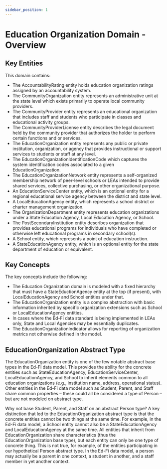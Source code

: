 ```yaml
---
sidebar_position: 1
---
```


# Education Organization Domain - Overview

## Key Entities

This domain contains:

* The AccountabilityRating entity holds education organization ratings
    assigned by an accountability system.
* The CommunityOrganization entity represents an administrative unit at the
    state level which exists primarily to operate local community providers.
* The CommunityProvider entity represents an educational organization that
    includes staff and students who participate in classes and educational
    activity groups.
* The CommunityProviderLicense entity describes the legal document held by the
    community provider that authorizes the holder to perform certain functions
    and or services.
* The EducationOrganization entity represents any public or private institution,
    organization, or agency that provides instructional or support services
    to students or staff at any level.
* The EducationOrganizationIdentificationCode which captures the system identification
    codes associated to a given EducationOrganization.
* The EducationOrganizationNetwork entity represents a self-organized
    membership network of peer-level schools or LEAs intended to provide shared
    services, collective purchasing, or other organizational purpose.
* An EducationServiceCenter entity, which is an optional entity for a regional
    educational service agency between the district and state level.
* A LocalEducationAgency entity, which represents a school district or charter
    management organization.
* The OrganizationDepartment entity represents education organizations under a
    State Education Agency, Local Education Agency, or School.
* The PostSecondaryInstitution entity describes organization that provides educational
    programs for individuals who have completed or otherwise left educational programs
    in secondary school(s).
* A School entity, which represents a point of education instruction.
* A StateEducationAgency entity, which is an optional entity for the state
    department of education or equivalent.

## Key Concepts

The key concepts include the following:

* The Education Organization domain is modeled with a fixed hierarchy that
    must have a StateEductionAgency entity at the top (if present), with
    LocalEducationAgency and School entities under that.
* The EducationOrganization entity is a complex abstraction with basic
    information inherited by specific organization extensions such as School or
    LocalEducationAgency entities.
* In cases where the Ed-Fi data standard is being implemented in LEAs only,
    State and Local Agencies may be essentially duplicates.
* The EducationOrganizationIndicator allows for reporting of organization
    metrics not otherwise defined in the model.

## EducationOrganization Abstract Type

The EducationOrganization entity is one of the few notable abstract base types
in the Ed-Fi data model. This provides the ability for the concrete entities
such as StateEducationAgency, EducationServiceCenter, LocalEducationAgency, and
School to inherit elements common to all education organizations (e.g.,
institution name, address, operational status). Other entities in the Ed-Fi data
model such as Student, Parent, and Staff share common properties – these could
all be considered a type of Person – but are not modeled on abstract type.

Why not base Student, Parent, and Staff on an abstract Person type? A key
distinction that led to the EducationOrganization abstract type is that the
concrete entities cannot be two things at the same time. For example, in the
Ed-Fi data model, a School entity cannot also be a StateEducationAgency and
LocalEducationAgency at the same time. All entities that inherit from
EducationOrganization share characteristics (thus the EducationOrganization base
type), but each entity can only be one type of concrete thing. This is not true,
for example, of the entities participating in our hypothetical Person abstract
type. In the Ed-Fi data model, a person may actually be a parent in one context,
a student in another, and a staff member in yet another context.
